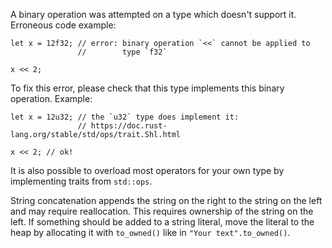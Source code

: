 A binary operation was attempted on a type which doesn't support it.
Erroneous code example:

```compile_fail,E0369
let x = 12f32; // error: binary operation `<<` cannot be applied to
               //        type `f32`

x << 2;
```

To fix this error, please check that this type implements this binary
operation. Example:

```
let x = 12u32; // the `u32` type does implement it:
               // https://doc.rust-lang.org/stable/std/ops/trait.Shl.html

x << 2; // ok!
```

It is also possible to overload most operators for your own type by
implementing traits from `std::ops`.

String concatenation appends the string on the right to the string on the
left and may require reallocation. This requires ownership of the string
on the left. If something should be added to a string literal, move the
literal to the heap by allocating it with `to_owned()` like in
`"Your text".to_owned()`.

